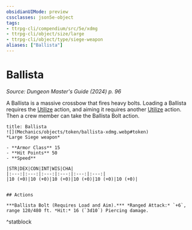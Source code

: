```yaml
---
obsidianUIMode: preview
cssclasses: json5e-object
tags:
- ttrpg-cli/compendium/src/5e/xdmg
- ttrpg-cli/object/size/large
- ttrpg-cli/object/type/siege-weapon
aliases: ["Ballista"]
---
```

# Ballista
*Source: Dungeon Master's Guide (2024) p. 96*  

A Ballista is a massive crossbow that fires heavy bolts. Loading a Ballista requires the [Utilize](Mechanics/rules/actions.md#Utilize) action, and aiming it requires another [Utilize](Mechanics/rules/actions.md#Utilize) action. Then a crew member can take the Ballista Bolt action.

```ad-statblock
title: Ballista
![](Mechanics/objects/token/ballista-xdmg.webp#token)
*Large Siege weapon*

- **Armor Class** 15
- **Hit Points** 50
- **Speed** 

|STR|DEX|CON|INT|WIS|CHA|
|:---:|:---:|:---:|:---:|:---:|:---:|
|10 (+0)|10 (+0)|10 (+0)|10 (+0)|10 (+0)|10 (+0)|


## Actions

***Ballista Bolt (Requires Load and Aim).*** *Ranged Attack:* `+6`, range 120/480 ft. *Hit:* 16 (`3d10`) Piercing damage.
```
^statblock